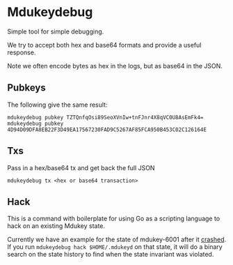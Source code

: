 # Mdukeydebug

Simple tool for simple debugging.

We try to accept both hex and base64 formats and provide a useful response.

Note we often encode bytes as hex in the logs, but as base64 in the JSON.

## Pubkeys

The following give the same result:

```
mdukeydebug pubkey TZTQnfqOsi89SeoXVnIw+tnFJnr4X8qVC0U8AsEmFk4=
mdukeydebug pubkey 4D94D09DFA8EB22F3D49EA17567230FAD9C5267AF85FCA950B453C02C126164E
```

## Txs

Pass in a hex/base64 tx and get back the full JSON

```
mdukeydebug tx <hex or base64 transaction>
```

## Hack

This is a command with boilerplate for using Go as a scripting language to hack
on an existing Mdukey state.

Currently we have an example for the state of mdukey-6001 after it
[crashed](https://github.com/cosmos/cosmos-sdk/blob/master/cmd/mdukey/testnets/STATUS.md#june-13-2018-230-est---published-postmortem-of-mdukey-6001-failure). 
If you run `mdukeydebug hack $HOME/.mdukeyd` on that 
state, it will do a binary search on the state history to find when the state
invariant was violated.
